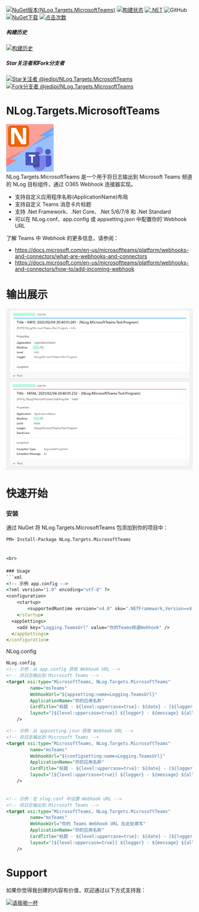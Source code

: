 [![NuGet版本(NLog.Targets.MicrosoftTeams)](https://img.shields.io/nuget/v/NLog.Targets.MicrosoftTeams.svg?style=flat)](https://www.nuget.org/packages/NLog.Targets.MicrosoftTeams)
[![构建状态](https://dev.azure.com/jedipi/NLog.Targets.MicrosoftTeams/_apis/build/status/jedipi.NLog.Targets.MicrosoftTeams?branchName=master)](https://dev.azure.com/jedipi/NLog.Targets.MicrosoftTeams/_build/latest?definitionId=1&branchName=master)
[![.NET](https://github.com/jedipi/NLog.Targets.MicrosoftTeams/actions/workflows/dotnet.yml/badge.svg?branch=master)](https://github.com/jedipi/NLog.Targets.MicrosoftTeams/actions/workflows/dotnet.yml)
![GitHub](https://img.shields.io/github/license/jedipi/NLog.Targets.MicrosoftTeams)
[![NuGet下载](https://img.shields.io/nuget/dt/NLog.Targets.MicrosoftTeams)](https://www.nuget.org/packages/NLog.Targets.MicrosoftTeams)
[![点击次数](http://hits.dwyl.com/jedipi/NLogTargetsMicrosoftTeams.svg)](https://github.com/jedipi/NLog.Targets.MicrosoftTeams)
##### 构建历史
[![构建历史](https://buildstats.info/github/chart/jedipi/NLog.Targets.MicrosoftTeams?branch=master)](https://github.com/jedipi/NLog.Targets.MicrosoftTeams/actions?query=branch%3Amaster)
##### Star关注者和Fork分支者
[![Star关注者 @jedipi/NLog.Targets.MicrosoftTeams](https://reporoster.com/stars/jedipi/NLog.Targets.MicrosoftTeams)](https://github.com/jedipi/NLog.Targets.MicrosoftTeams/stargazers)
[![Fork分支者 @jedipi/NLog.Targets.MicrosoftTeams](https://reporoster.com/forks/jedipi/NLog.Targets.MicrosoftTeams)](https://github.com/jedipi/NLog.Targets.MicrosoftTeams/network/members)


# NLog.Targets.MicrosoftTeams 
![](image/nlog-teams.png)
<br>
NLog.Targets.MicrosoftTeams 是一个用于将日志输出到 Microsoft Teams 频道的 NLog 目标组件，通过 O365 Webhook 连接器实现。

- 支持自定义应用程序名称(ApplicationName)布局
- 支持自定义 Teams 消息卡片标题
- 支持 .Net Framework、.Net Core、.Net 5/6/7/8 和 .Net Standard
- 可以在 NLog.conf、app.config 或 appsetting.json 中配置你的 Webhook URL



了解 Teams 中 Webhook 的更多信息，请参阅：
- https://docs.microsoft.com/en-us/microsoftteams/platform/webhooks-and-connectors/what-are-webhooks-and-connectors
- https://docs.microsoft.com/en-us/microsoftteams/platform/webhooks-and-connectors/how-to/add-incoming-webhook

# 输出展示
![示例NLog.Targets.MicrosoftTeams输出](image/output.png)

# 快速开始
### 安装 

通过 NuGet 将 NLog.Targets.MicrosoftTeams 包添加到你的项目中：

```cmd
PM> Install-Package NLog.Targets.MicrosoftTeams


<br>

### Usage
```xml
<!-- 示例 app.config -->
<?xml version="1.0" encoding="utf-8" ?>
<configuration>
    <startup> 
        <supportedRuntime version="v4.0" sku=".NETFramework,Version=v4.7.2" />
    </startup>
  <appSettings>
    <add key="Logging.TeamsUrl" value="你的Teams频道Webhook" />
  </appSettings>
</configuration>
```



NLog.config
```xml
NLog.config
<!-- 示例：从 app.config 获取 Webhook URL -->
<!-- 将日志输出到 Microsoft Teams -->
<target xsi:type="MicrosoftTeams, NLog.Targets.MicrosoftTeams" 
         name="msTeams" 
         WebhookUrl="${appsetting:name=Logging.TeamsUrl}"          
         ApplicationName="你的应用名称"
         CardTitle="标题 - ${level:uppercase=true}: ${date} - [${logger}]"
         layout="[${level:uppercase=true}] ${logger} - ${message} ${all-event-properties}"
    />
```

```xml
<!-- 示例：从 appsetting.json 获取 Webhook URL -->
<!-- 将日志输出到 Microsoft Teams -->
<target xsi:type="MicrosoftTeams, NLog.Targets.MicrosoftTeams" 
         name="msTeams" 
         WebhookUrl="${configsetting:name=Logging.TeamsUrl}"          
         ApplicationName="你的应用名称"
         CardTitle="标题 - ${level:uppercase=true}: ${date} - [${logger}]"
         layout="[${level:uppercase=true}] ${logger} - ${message} ${all-event-properties}"
    />
```

```xml

<!-- 示例：在 nlog.conf 中设置 Webhook URL -->
<!-- 将日志输出到 Microsoft Teams -->
<target xsi:type="MicrosoftTeams, NLog.Targets.MicrosoftTeams" 
         name="msTeams" 
         WebhookUrl="你的 Teams Webhook URL 在此处填写"          
         ApplicationName="你的应用名称"
         CardTitle="标题 - ${level:uppercase=true}: ${date} - [${logger}]"
         layout="[${level:uppercase=true}] ${logger} - ${message} ${all-event-properties}"
    />

```


# Support
如果你觉得我创建的内容有价值，欢迎通过以下方式支持我：

[![请我喝一杯](https://www.lifeofanarchitect.com/wp-content/uploads/2017/12/Ko-Fi-Image-Buy-Me-a-Beer.png)](https://www.paypal.com/donate/?hosted_button_id=WW82TCHX3P6EG)





